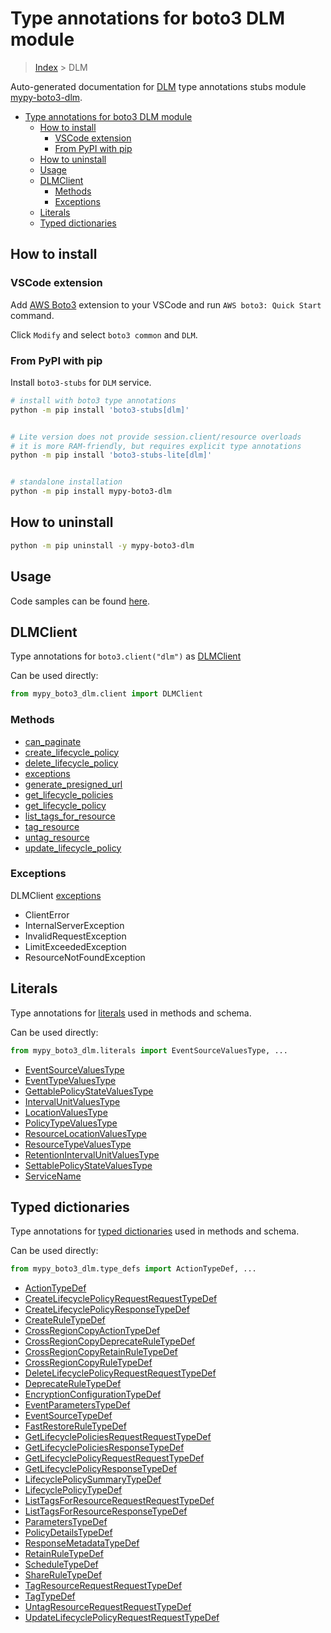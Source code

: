 <a id="type-annotations-for-boto3-dlm-module"></a>

# Type annotations for boto3 DLM module

> [Index](..) > DLM

Auto-generated documentation for
[DLM](https://boto3.amazonaws.com/v1/documentation/api/latest/reference/services/dlm.html#DLM)
type annotations stubs module
[mypy-boto3-dlm](https://pypi.org/project/mypy-boto3-dlm/).

- [Type annotations for boto3 DLM module](#type-annotations-for-boto3-dlm-module)
  - [How to install](#how-to-install)
    - [VSCode extension](#vscode-extension)
    - [From PyPI with pip](#from-pypi-with-pip)
  - [How to uninstall](#how-to-uninstall)
  - [Usage](#usage)
  - [DLMClient](#dlmclient)
    - [Methods](#methods)
    - [Exceptions](#exceptions)
  - [Literals](#literals)
  - [Typed dictionaries](#typed-dictionaries)

<a id="how-to-install"></a>

## How to install

<a id="vscode-extension"></a>

### VSCode extension

Add
[AWS Boto3](https://marketplace.visualstudio.com/items?itemName=Boto3typed.boto3-ide)
extension to your VSCode and run `AWS boto3: Quick Start` command.

Click `Modify` and select `boto3 common` and `DLM`.

<a id="from-pypi-with-pip"></a>

### From PyPI with pip

Install `boto3-stubs` for `DLM` service.

```bash
# install with boto3 type annotations
python -m pip install 'boto3-stubs[dlm]'


# Lite version does not provide session.client/resource overloads
# it is more RAM-friendly, but requires explicit type annotations
python -m pip install 'boto3-stubs-lite[dlm]'


# standalone installation
python -m pip install mypy-boto3-dlm
```

<a id="how-to-uninstall"></a>

## How to uninstall

```bash
python -m pip uninstall -y mypy-boto3-dlm
```

<a id="usage"></a>

## Usage

Code samples can be found [here](./usage.md).

<a id="dlmclient"></a>

## DLMClient

Type annotations for `boto3.client("dlm")` as [DLMClient](./client.md)

Can be used directly:

```python
from mypy_boto3_dlm.client import DLMClient
```

<a id="methods"></a>

### Methods

- [can_paginate](./client.md#can_paginate)
- [create_lifecycle_policy](./client.md#create_lifecycle_policy)
- [delete_lifecycle_policy](./client.md#delete_lifecycle_policy)
- [exceptions](./client.md#exceptions)
- [generate_presigned_url](./client.md#generate_presigned_url)
- [get_lifecycle_policies](./client.md#get_lifecycle_policies)
- [get_lifecycle_policy](./client.md#get_lifecycle_policy)
- [list_tags_for_resource](./client.md#list_tags_for_resource)
- [tag_resource](./client.md#tag_resource)
- [untag_resource](./client.md#untag_resource)
- [update_lifecycle_policy](./client.md#update_lifecycle_policy)

<a id="exceptions"></a>

### Exceptions

DLMClient [exceptions](./client.md#exceptions)

- ClientError
- InternalServerException
- InvalidRequestException
- LimitExceededException
- ResourceNotFoundException

<a id="literals"></a>

## Literals

Type annotations for [literals](./literals.md) used in methods and schema.

Can be used directly:

```python
from mypy_boto3_dlm.literals import EventSourceValuesType, ...
```

- [EventSourceValuesType](./literals.md#eventsourcevaluestype)
- [EventTypeValuesType](./literals.md#eventtypevaluestype)
- [GettablePolicyStateValuesType](./literals.md#gettablepolicystatevaluestype)
- [IntervalUnitValuesType](./literals.md#intervalunitvaluestype)
- [LocationValuesType](./literals.md#locationvaluestype)
- [PolicyTypeValuesType](./literals.md#policytypevaluestype)
- [ResourceLocationValuesType](./literals.md#resourcelocationvaluestype)
- [ResourceTypeValuesType](./literals.md#resourcetypevaluestype)
- [RetentionIntervalUnitValuesType](./literals.md#retentionintervalunitvaluestype)
- [SettablePolicyStateValuesType](./literals.md#settablepolicystatevaluestype)
- [ServiceName](./literals.md#servicename)

<a id="typed-dictionaries"></a>

## Typed dictionaries

Type annotations for [typed dictionaries](./type_defs.md) used in methods and
schema.

Can be used directly:

```python
from mypy_boto3_dlm.type_defs import ActionTypeDef, ...
```

- [ActionTypeDef](./type_defs.md#actiontypedef)
- [CreateLifecyclePolicyRequestRequestTypeDef](./type_defs.md#createlifecyclepolicyrequestrequesttypedef)
- [CreateLifecyclePolicyResponseTypeDef](./type_defs.md#createlifecyclepolicyresponsetypedef)
- [CreateRuleTypeDef](./type_defs.md#createruletypedef)
- [CrossRegionCopyActionTypeDef](./type_defs.md#crossregioncopyactiontypedef)
- [CrossRegionCopyDeprecateRuleTypeDef](./type_defs.md#crossregioncopydeprecateruletypedef)
- [CrossRegionCopyRetainRuleTypeDef](./type_defs.md#crossregioncopyretainruletypedef)
- [CrossRegionCopyRuleTypeDef](./type_defs.md#crossregioncopyruletypedef)
- [DeleteLifecyclePolicyRequestRequestTypeDef](./type_defs.md#deletelifecyclepolicyrequestrequesttypedef)
- [DeprecateRuleTypeDef](./type_defs.md#deprecateruletypedef)
- [EncryptionConfigurationTypeDef](./type_defs.md#encryptionconfigurationtypedef)
- [EventParametersTypeDef](./type_defs.md#eventparameterstypedef)
- [EventSourceTypeDef](./type_defs.md#eventsourcetypedef)
- [FastRestoreRuleTypeDef](./type_defs.md#fastrestoreruletypedef)
- [GetLifecyclePoliciesRequestRequestTypeDef](./type_defs.md#getlifecyclepoliciesrequestrequesttypedef)
- [GetLifecyclePoliciesResponseTypeDef](./type_defs.md#getlifecyclepoliciesresponsetypedef)
- [GetLifecyclePolicyRequestRequestTypeDef](./type_defs.md#getlifecyclepolicyrequestrequesttypedef)
- [GetLifecyclePolicyResponseTypeDef](./type_defs.md#getlifecyclepolicyresponsetypedef)
- [LifecyclePolicySummaryTypeDef](./type_defs.md#lifecyclepolicysummarytypedef)
- [LifecyclePolicyTypeDef](./type_defs.md#lifecyclepolicytypedef)
- [ListTagsForResourceRequestRequestTypeDef](./type_defs.md#listtagsforresourcerequestrequesttypedef)
- [ListTagsForResourceResponseTypeDef](./type_defs.md#listtagsforresourceresponsetypedef)
- [ParametersTypeDef](./type_defs.md#parameterstypedef)
- [PolicyDetailsTypeDef](./type_defs.md#policydetailstypedef)
- [ResponseMetadataTypeDef](./type_defs.md#responsemetadatatypedef)
- [RetainRuleTypeDef](./type_defs.md#retainruletypedef)
- [ScheduleTypeDef](./type_defs.md#scheduletypedef)
- [ShareRuleTypeDef](./type_defs.md#shareruletypedef)
- [TagResourceRequestRequestTypeDef](./type_defs.md#tagresourcerequestrequesttypedef)
- [TagTypeDef](./type_defs.md#tagtypedef)
- [UntagResourceRequestRequestTypeDef](./type_defs.md#untagresourcerequestrequesttypedef)
- [UpdateLifecyclePolicyRequestRequestTypeDef](./type_defs.md#updatelifecyclepolicyrequestrequesttypedef)
